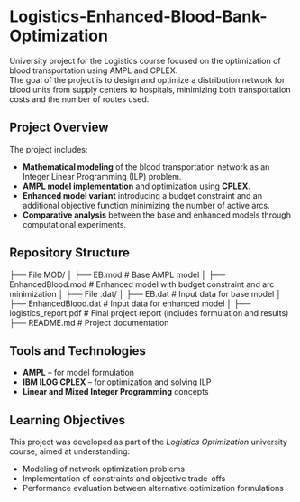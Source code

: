 # Logistics-Enhanced-Blood-Bank-Optimization


University project for the Logistics course focused on the optimization of blood transportation using AMPL and CPLEX.  
The goal of the project is to design and optimize a distribution network for blood units from supply centers to hospitals, minimizing both transportation costs and the number of routes used.

##  Project Overview
The project includes:
- **Mathematical modeling** of the blood transportation network as an Integer Linear Programming (ILP) problem.  
- **AMPL model implementation** and optimization using **CPLEX**.  
- **Enhanced model variant** introducing a budget constraint and an additional objective function minimizing the number of active arcs.  
- **Comparative analysis** between the base and enhanced models through computational experiments.

##  Repository Structure
├── File MOD/
│ ├── EB.mod # Base AMPL model
│ ├── EnhancedBlood.mod # Enhanced model with budget constraint and arc minimization
│
├── File .dat/
│ ├── EB.dat # Input data for base model
│ ├── EnhancedBlood.dat # Input data for enhanced model
│
├── logistics_report.pdf # Final project report (includes formulation and results)
├── README.md # Project documentation


## Tools and Technologies
- **AMPL** – for model formulation  
- **IBM ILOG CPLEX** – for optimization and solving ILP  
- **Linear and Mixed Integer Programming** concepts

## Learning Objectives
This project was developed as part of the *Logistics Optimization* university course, aimed at understanding:
- Modeling of network optimization problems  
- Implementation of constraints and objective trade-offs  
- Performance evaluation between alternative optimization formulations
